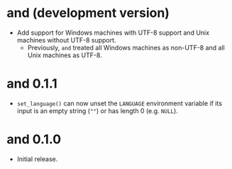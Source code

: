 # and (development version)

* Add support for Windows machines with UTF-8 support and Unix machines without UTF-8 support.
  - Previously, `and` treated all Windows machines as non-UTF-8 and all Unix machines as UTF-8.

# and 0.1.1

* `set_language()` can now unset the `LANGUAGE` environment variable if its input is an empty string (`""`) or has length 0 (e.g. `NULL`).

# and 0.1.0

* Initial release.
